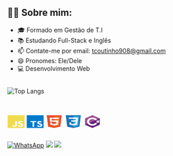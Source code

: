 ## 🧑🏻‍ Sobre mim:


- 🎓 Formado em Gestão de T.I
- 📚 Estudando Full-Stack e Inglês
- 📫 Contate-me por email: tcoutinho908@gmail.com
- 😄 Pronomes: Ele/Dele
- 💻 Desenvolvimento Web
##
  ![Top Langs](https://github-readme-stats.vercel.app/api/top-langs/?username=tg-coutinho&layout=compact)
##
<div style="display: inline_block"><br>
  <img align="center" alt="Rafa-Js" height="30" width="40" src="https://raw.githubusercontent.com/devicons/devicon/master/icons/javascript/javascript-plain.svg">
  <img align="center" alt="Rafa-Ts" height="30" width="40" src="https://raw.githubusercontent.com/devicons/devicon/master/icons/typescript/typescript-plain.svg">
  <img align="center" alt="Rafa-HTML" height="30" width="40" src="https://raw.githubusercontent.com/devicons/devicon/master/icons/html5/html5-original.svg">
  <img align="center" alt="Rafa-CSS" height="30" width="40" src="https://raw.githubusercontent.com/devicons/devicon/master/icons/css3/css3-original.svg">
  <img align="center" alt="Rafa-Csharp" height="30" width="40" src="https://raw.githubusercontent.com/devicons/devicon/master/icons/csharp/csharp-original.svg">
</div>

 ##
<div> 
  <a href="https://api.whatsapp.com/send?phone=5511939544263&text=Ol%C3%A1,%20estou%20no%20seu%20site%20e%20gostaria%20de%20mais%20informa%C3%A7%C3%B5es" target="_blank">
  <img src="https://img.shields.io/badge/-WhatsApp-25D366?style=for-the-badge&logo=whatsapp&logoColor=white" alt="WhatsApp"></a>
  <a href = "mailto:tcoutinho908@gmail.com"><img src="https://img.shields.io/badge/-Gmail-%23333?style=for-the-badge&logo=gmail&logoColor=white" target="_blank"></a>
  <a href="https://www.linkedin.com/in/tiago-coutinho-b2a729157/" target="_blank"><img src="https://img.shields.io/badge/-LinkedIn-%230077B5?style=for-the-badge&logo=linkedin&logoColor=white" target="_blank"></a> 
</div>






